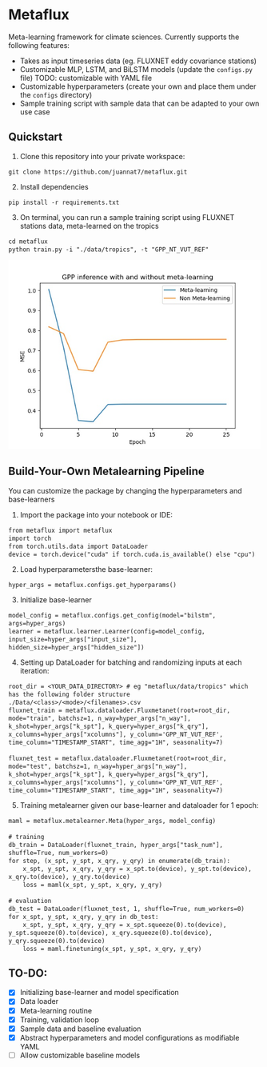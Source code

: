 # Metaflux
Meta-learning framework for climate sciences. Currently supports the following features:
- Takes as input timeseries data (eg. FLUXNET eddy covariance stations)
- Customizable MLP, LSTM, and BiLSTM models (update the `configs.py` file) TODO: customizable with YAML file
- Customizable hyperparameters (create your own and place them under the `configs` directory)
- Sample training script with sample data that can be adapted to your own use case

## Quickstart
1. Clone this repository into your private workspace:
```
git clone https://github.com/juannat7/metaflux.git
```

2. Install dependencies
```
pip install -r requirements.txt
```

3. On terminal, you can run a sample training script using FLUXNET stations data, meta-learned on the tropics
```
cd metaflux
python train.py -i "./data/tropics", -t "GPP_NT_VUT_REF"
```

![Meta inference](https://github.com/juannat7/metaflux/blob/main/docs/gpp_infer.jpeg)

## Build-Your-Own Metalearning Pipeline
You can customize the package by changing the hyperparameters and base-learners
1. Import the package into your notebook or IDE: 
```
from metaflux import metaflux
import torch
from torch.utils.data import DataLoader
device = torch.device("cuda" if torch.cuda.is_available() else "cpu")
```

2. Load hyperparametersthe base-learner:
```
hyper_args = metaflux.configs.get_hyperparams()
```

3. Initialize base-learner
```
model_config = metaflux.configs.get_config(model="bilstm", args=hyper_args)
learner = metaflux.learner.Learner(config=model_config, input_size=hyper_args["input_size"], hidden_size=hyper_args["hidden_size"])
```

4. Setting up DataLoader for batching and randomizing inputs at each iteration:
```
root_dir = <YOUR_DATA_DIRECTORY> # eg "metaflux/data/tropics" which has the following folder structure ./Data/<class>/<mode>/<filenames>.csv
fluxnet_train = metaflux.dataloader.Fluxmetanet(root=root_dir, mode="train", batchsz=1, n_way=hyper_args["n_way"], k_shot=hyper_args["k_spt"], k_query=hyper_args["k_qry"], x_columns=hyper_args["xcolumns"], y_column='GPP_NT_VUT_REF', time_column="TIMESTAMP_START", time_agg="1H", seasonality=7)

fluxnet_test = metaflux.dataloader.Fluxmetanet(root=root_dir, mode="test", batchsz=1, n_way=hyper_args["n_way"], k_shot=hyper_args["k_spt"], k_query=hyper_args["k_qry"], x_columns=hyper_args["xcolumns"], y_column='GPP_NT_VUT_REF', time_column="TIMESTAMP_START", time_agg="1H", seasonality=7)
```

5. Training metalearner given our base-learner and dataloader for 1 epoch:
```
maml = metaflux.metalearner.Meta(hyper_args, model_config)

# training
db_train = DataLoader(fluxnet_train, hyper_args["task_num"], shuffle=True, num_workers=0)
for step, (x_spt, y_spt, x_qry, y_qry) in enumerate(db_train):
    x_spt, y_spt, x_qry, y_qry = x_spt.to(device), y_spt.to(device), x_qry.to(device), y_qry.to(device)
    loss = maml(x_spt, y_spt, x_qry, y_qry)

# evaluation
db_test = DataLoader(fluxnet_test, 1, shuffle=True, num_workers=0)
for x_spt, y_spt, x_qry, y_qry in db_test:
    x_spt, y_spt, x_qry, y_qry = x_spt.squeeze(0).to(device), y_spt.squeeze(0).to(device), x_qry.squeeze(0).to(device), y_qry.squeeze(0).to(device)
    loss = maml.finetuning(x_spt, y_spt, x_qry, y_qry)
```

## TO-DO:
- [x] Initializing base-learner and model specification
- [x] Data loader
- [x] Meta-learning routine
- [x] Training, validation loop
- [x] Sample data and baseline evaluation
- [x] Abstract hyperparameters and model configurations as modifiable YAML
- [ ] Allow customizable baseline models
